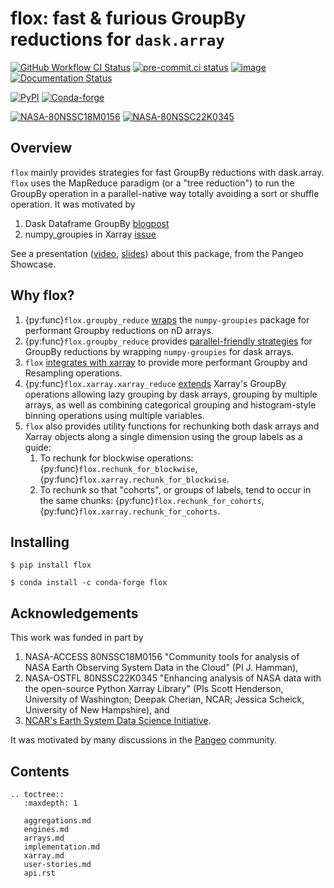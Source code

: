 # flox: fast & furious GroupBy reductions for `dask.array`

[![GitHub Workflow CI Status](https://img.shields.io/github/actions/workflow/status/xarray-contrib/flox/ci.yaml?branch=main&logo=github&style=flat)](https://github.com/xarray-contrib/flox/actions)
[![pre-commit.ci status](https://results.pre-commit.ci/badge/github/xarray-contrib/flox/main.svg)](https://results.pre-commit.ci/latest/github/xarray-contrib/flox/main)
[![image](https://img.shields.io/codecov/c/github/xarray-contrib/flox.svg?style=flat)](https://codecov.io/gh/xarray-contrib/flox)
[![Documentation Status](https://readthedocs.org/projects/flox/badge/?version=latest)](https://flox.readthedocs.io/en/latest/?badge=latest)

[![PyPI](https://img.shields.io/pypi/v/flox.svg?style=flat)](https://pypi.org/project/flox/)
[![Conda-forge](https://img.shields.io/conda/vn/conda-forge/flox.svg?style=flat)](https://anaconda.org/conda-forge/flox)

[![NASA-80NSSC18M0156](https://img.shields.io/badge/NASA-80NSSC18M0156-blue)](https://earthdata.nasa.gov/esds/competitive-programs/access/pangeo-ml)
[![NASA-80NSSC22K0345](https://img.shields.io/badge/NASA-80NSSC22K0345-blue)](https://science.nasa.gov/open-science-overview)

## Overview

`flox` mainly provides strategies for fast GroupBy reductions with dask.array. `flox` uses the MapReduce paradigm (or a "tree reduction")
to run the GroupBy operation in a parallel-native way totally avoiding a sort or shuffle operation. It was motivated by

1. Dask Dataframe GroupBy
   [blogpost](https://blog.dask.org/2019/10/08/df-groupby)
1. numpy_groupies in Xarray
   [issue](https://github.com/pydata/xarray/issues/4473)

See a presentation ([video](https://discourse.pangeo.io/t/november-17-2021-flox-fast-furious-groupby-reductions-with-dask-at-pangeo-scale/2016), [slides](https://docs.google.com/presentation/d/1YubKrwu9zPHC_CzVBhvORuQBW-z148BvX3Ne8XcvWsQ/edit?usp=sharing)) about this package, from the Pangeo Showcase.

## Why flox?

1. {py:func}`flox.groupby_reduce` [wraps](engines.md) the `numpy-groupies` package for performant Groupby reductions on nD arrays.
1. {py:func}`flox.groupby_reduce` provides [parallel-friendly strategies](implementation.md) for GroupBy reductions by wrapping `numpy-groupies` for dask arrays.
1. `flox` [integrates with xarray](xarray.md) to provide more performant Groupby and Resampling operations.
1. {py:func}`flox.xarray.xarray_reduce` [extends](xarray.md) Xarray's GroupBy operations allowing lazy grouping by dask arrays, grouping by multiple arrays,
   as well as combining categorical grouping and histogram-style binning operations using multiple variables.
1. `flox` also provides utility functions for rechunking both dask arrays and Xarray objects along a single dimension using the group labels as a guide:
   1. To rechunk for blockwise operations: {py:func}`flox.rechunk_for_blockwise`,  {py:func}`flox.xarray.rechunk_for_blockwise`.
   1. To rechunk so that "cohorts", or groups of labels, tend to occur in the same chunks: {py:func}`flox.rechunk_for_cohorts`,  {py:func}`flox.xarray.rechunk_for_cohorts`.

## Installing

```shell
$ pip install flox
```

```shell
$ conda install -c conda-forge flox
```

## Acknowledgements

This work was funded in part by

1. NASA-ACCESS 80NSSC18M0156 "Community tools for analysis of NASA Earth Observing System
   Data in the Cloud" (PI J. Hamman),
1. NASA-OSTFL 80NSSC22K0345 "Enhancing analysis of NASA data with the open-source Python Xarray Library" (PIs Scott Henderson, University of Washington;
   Deepak Cherian, NCAR; Jessica Scheick, University of New Hampshire), and
1. [NCAR's Earth System Data Science Initiative](https://ncar.github.io/esds/).

It was motivated by many discussions in the [Pangeo](https://pangeo.io) community.

## Contents

```{eval-rst}
.. toctree::
   :maxdepth: 1

   aggregations.md
   engines.md
   arrays.md
   implementation.md
   xarray.md
   user-stories.md
   api.rst
```
